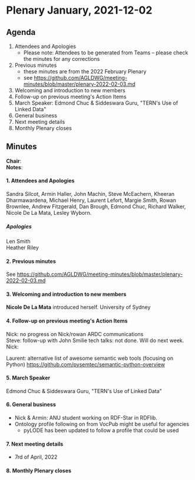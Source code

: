 # Plenary January, 2021-12-02

## Agenda

1. Attendees and Apologies
    * Please note: Attendees to be generated from Teams – please check the minutes for any corrections
2. Previous minutes
    * these minutes are from the 2022 February Plenary
    * see https://github.com/AGLDWG/meeting-minutes/blob/master/plenary-2022-02-03.md
3. Welcoming and introduction to new members
4. Follow-up on previous meeting's Action Items
5. March Speaker: Edmond Chuc & Siddeswara Guru, "TERN's Use of Linked Data"
7. General business 
8. Next meeting details
9. Monthly Plenary closes

## Minutes

**Chair**:  
**Notes**: 

#### 1. Attendees and Apologies

Sandra Silcot, Armin Haller, John Machin, Steve McEachern, Kheeran Dharmawardena, Michael Henry, Laurent Lefort, Margie Smith, Rowan Brownlee, Andrew Fitzgerald, Dan Brough, Edmond Chuc, Richard Walker, Nicole De La Mata, Lesley Wyborn.
   
##### Apologies

Len Smith  
Heather Riley  

#### 2. Previous minutes

See https://github.com/AGLDWG/meeting-minutes/blob/master/plenary-2022-02-03.md

#### 3. Welcoming and introduction to new members 

**Nicole De La Mata** introduced herself. University of Sydney

#### 4. Follow-up on previous meeting's Action Items

Nick: no progress on Nick/rowan ARDC communications  
Steve: follow-up with John Smilie tech talks: not done. Will do next week.
Nick: 

Laurent: alternative list of awesome semantic web tools (focusing on Python) https://github.com/pysemtec/semantic-python-overview

#### 5. March Speaker

Edmond Chuc & Siddeswara Guru, "TERN's Use of Linked Data"

#### 6. General business 

* Nick & Armin: ANU student working on RDF-Star in RDFlib.  
* Ontology profile following on from VocPub might be useful for agencies
    * pyLODE has been updated to follow a profile that could be used

#### 7. Next meeting details

* 7rd of April, 2022

#### 8. Monthly Plenary closes
